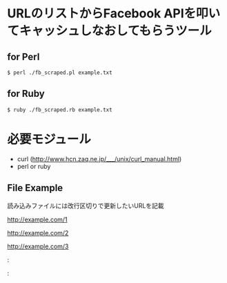 # URLのリストからFacebook APIを叩いてキャッシュしなおしてもらうツール

## for Perl
`$ perl ./fb_scraped.pl example.txt`

## for Ruby
`$ ruby ./fb_scraped.rb example.txt`

# 必要モジュール

* curl (http://www.hcn.zaq.ne.jp/___/unix/curl_manual.html)
* perl or ruby


## File Example
読み込みファイルには改行区切りで更新したいURLを記載


http://example.com/1

http://example.com/2

http://example.com/3

:

:
